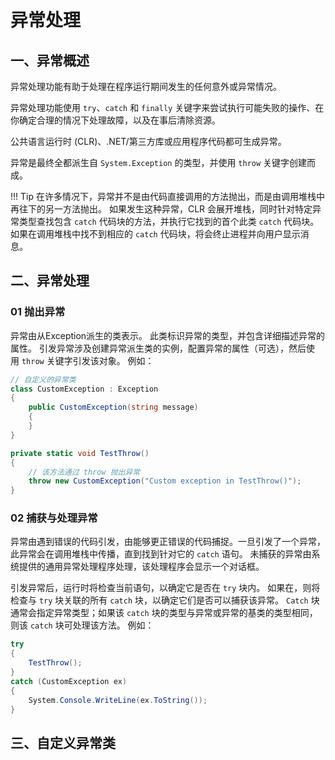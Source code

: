 # 异常处理
## 一、异常概述
异常处理功能有助于处理在程序运行期间发生的任何意外或异常情况。

异常处理功能使用 `try`、`catch` 和 `finally` 关键字来尝试执行可能失败的操作、在你确定合理的情况下处理故障，以及在事后清除资源。 

公共语言运行时 (CLR)、.NET/第三方库或应用程序代码都可生成异常。 

异常是最终全都派生自 `System.Exception` 的类型，并使用 `throw` 关键字创建而成。

!!! Tip
	在许多情况下，异常并不是由代码直接调用的方法抛出，而是由调用堆栈中再往下的另一方法抛出。 如果发生这种异常，CLR 会展开堆栈，同时针对特定异常类型查找包含 `catch` 代码块的方法，并执行它找到的首个此类 `catch` 代码块。 如果在调用堆栈中找不到相应的 `catch` 代码块，将会终止进程并向用户显示消息。

## 二、异常处理
### 01 抛出异常
异常由从Exception派生的类表示。 此类标识异常的类型，并包含详细描述异常的属性。 引发异常涉及创建异常派生类的实例，配置异常的属性（可选），然后使用 `throw` 关键字引发该对象。 例如：
```csharp title="抛出异常"
// 自定义的异常类
class CustomException : Exception
{
    public CustomException(string message)
    {
    }
}

private static void TestThrow()
{
	// 该方法通过 throw 抛出异常
    throw new CustomException("Custom exception in TestThrow()");
}
```

### 02 捕获与处理异常
异常由遇到错误的代码引发，由能够更正错误的代码捕捉。一旦引发了一个异常，此异常会在调用堆栈中传播，直到找到针对它的 `catch` 语句。 未捕获的异常由系统提供的通用异常处理程序处理，该处理程序会显示一个对话框。

引发异常后，运行时将检查当前语句，以确定它是否在 `try` 块内。 如果在，则将检查与 `try` 块关联的所有 `catch` 块，以确定它们是否可以捕获该异常。 `Catch` 块通常会指定异常类型；如果该 `catch` 块的类型与异常或异常的基类的类型相同，则该 `catch` 块可处理该方法。 例如：
```csharp title="捕获与处理异常"
try
{
    TestThrow();
}
catch (CustomException ex)
{
    System.Console.WriteLine(ex.ToString());
}
```

## 三、自定义异常类
